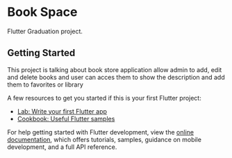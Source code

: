 # Book Space

Flutter Graduation project.

## Getting Started

This project is talking about book store application allow admin to add, edit and delete books and user can acces them to show the description and add them to favorites or library

A few resources to get you started if this is your first Flutter project:

- [Lab: Write your first Flutter app](https://docs.flutter.dev/get-started/codelab)
- [Cookbook: Useful Flutter samples](https://docs.flutter.dev/cookbook)

For help getting started with Flutter development, view the
[online documentation](https://docs.flutter.dev/), which offers tutorials,
samples, guidance on mobile development, and a full API reference.
